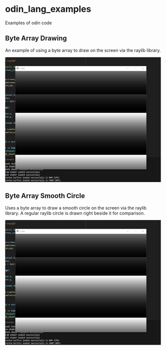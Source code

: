 # odin_lang_examples
Examples of odin code

## Byte Array Drawing
An example of using a byte array to draw on the screen via the raylib library.

![alt text](https://github.com/MWhatsUp/odin_lang_examples/blob/main/raylib_byte_array_drawing.png)

## Byte Array Smooth Circle
Uses a byte array to draw a smooth circle on the screen via the raylib library. A regular raylib circle is drawn right beside it for comparison.

![alt text](https://github.com/MWhatsUp/odin_lang_examples/blob/main/raylib_byte_array_drawing.png)
